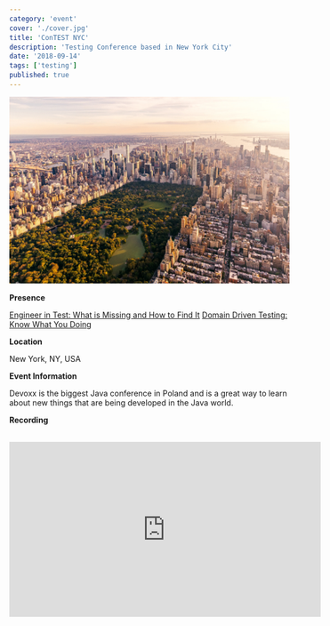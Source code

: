 ```yaml
---
category: 'event'
cover: './cover.jpg'
title: 'ConTEST NYC'
description: 'Testing Conference based in New York City'
date: '2018-09-14'
tags: ['testing']
published: true
---
```

![cover](./cover.jpg)

**Presence**

[Engineer in Test: What is Missing and How to Find It]()
[Domain Driven Testing: Know What You Doing]()

**Location**

New York, NY, USA

**Event Information**

Devoxx is the biggest Java conference in Poland and is a great way to learn about new things that are being developed in the Java world.
 
**Recording**

<br>

<iframe width="560" height="315" src="https://www.youtube.com/embed/tM11P8dkcHk" title="YouTube video player" frameborder="0" allow="accelerometer; autoplay; clipboard-write; encrypted-media; gyroscope; picture-in-picture" allowfullscreen></iframe>

<br>

